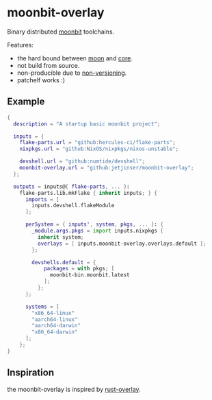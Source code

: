 # moonbit-overlay

Binary distributed [moonbit](https://www.moonbitlang.com/) toolchains.

Features:
  - the hard bound between [moon](https://github.com/moonbitlang/moon/) and [core](https://github.com/moonbitlang/core).
  - not build from source.
  - non-producible due to [non-versioning](https://github.com/moonbitlang/moonbit-docs/issues/131).
  - patchelf works :)

## Example

```nix
{
  description = "A startup basic moonbit project";

  inputs = {
    flake-parts.url = "github:hercules-ci/flake-parts";
    nixpkgs.url = "github:NixOS/nixpkgs/nixos-unstable";

    devshell.url = "github:numtide/devshell";
    moonbit-overlay.url = "github:jetjinser/moonbit-overlay";
  };

  outputs = inputs@{ flake-parts, ... }:
    flake-parts.lib.mkFlake { inherit inputs; } {
      imports = [
        inputs.devshell.flakeModule
      ];

      perSystem = { inputs', system, pkgs, ... }: {
        _module.args.pkgs = import inputs.nixpkgs {
          inherit system;
          overlays = [ inputs.moonbit-overlay.overlays.default ];
        };

        devshells.default = {
            packages = with pkgs; [
              moonbit-bin.moonbit.latest
            ];
          };
      };

      systems = [
        "x86_64-linux"
        "aarch64-linux"
        "aarch64-darwin"
        "x86_64-darwin"
      ];
    };
}
```

## Inspiration
the moonbit-overlay is inspired by [rust-overlay](https://github.com/oxalica/rust-overlay).
